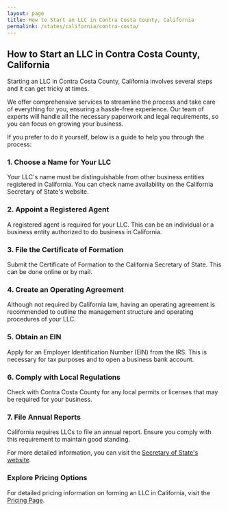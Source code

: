 ```yaml
---
layout: page
title: How to Start an LLC in Contra Costa County, California
permalink: /states/california/contra-costa/
---
```


<h2>How to Start an LLC in Contra Costa County, California</h2>

<p>Starting an LLC in Contra Costa County, California involves several steps and it can get tricky at times.</p>

<p>We offer comprehensive services to streamline the process and take care of everything for you, ensuring a hassle-free experience. Our team of experts will handle all the necessary paperwork and legal requirements, so you can focus on growing your business.</p>

<p>If you prefer to do it yourself, below is a guide to help you through the process:</p>

<h3>1. Choose a Name for Your LLC</h3>
<p>Your LLC's name must be distinguishable from other business entities registered in California. You can check name availability on the California Secretary of State's website.</p>

<h3>2. Appoint a Registered Agent</h3>
<p>A registered agent is required for your LLC. This can be an individual or a business entity authorized to do business in California.</p>

<h3>3. File the Certificate of Formation</h3>
<p>Submit the Certificate of Formation to the California Secretary of State. This can be done online or by mail.</p>

<h3>4. Create an Operating Agreement</h3>
<p>Although not required by California law, having an operating agreement is recommended to outline the management structure and operating procedures of your LLC.</p>

<h3>5. Obtain an EIN</h3>
<p>Apply for an Employer Identification Number (EIN) from the IRS. This is necessary for tax purposes and to open a business bank account.</p>

<h3>6. Comply with Local Regulations</h3>
<p>Check with Contra Costa County for any local permits or licenses that may be required for your business.</p>

<h3>7. File Annual Reports</h3>
<p>California requires LLCs to file an annual report. Ensure you comply with this requirement to maintain good standing.</p>

<p>For more detailed information, you can visit the <a href="https://www.sos.california.gov/">Secretary of State's website</a>.</p>

<h3>Explore Pricing Options</h3>
<p>For detailed pricing information on forming an LLC in California, visit the <a href="{ '/new-pricing/' | relative_url }">Pricing Page</a>.</p>
